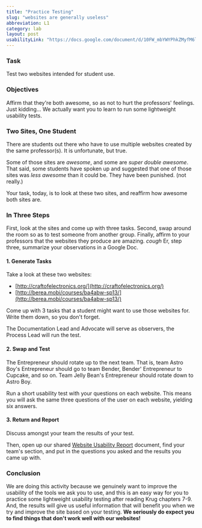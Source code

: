 ```yaml
---
title: "Practice Testing"
slug: "websites are generally useless"
abbreviation: L1
category: lab
layout: post
usabilityLink: "https://docs.google.com/document/d/10FW_mbYWYPhkZMyfM6lQXHXBPR_iY7FR3fIJwloEJCA/edit"
---
```


### Task

Test two websites intended for student use.

### Objectives

Affirm that they're both awesome, so as not to hurt the professors' feelings.
Just kidding... We actually want you to learn to run some lightweight usability tests.

### Two Sites, One Student

There are students out there who have to use multiple websites created by the same professor(s). It is unfortunate, but true.

Some of those sites are *awesome*, and some are *super double awesome*. That said, some students have spoken up and suggested that one of those sites was *less awesome* than it could be. They have been punished. (not really.)

Your task, today, is to look at these two sites, and reaffirm how awesome both sites are. 

### In Three Steps

First, look at the sites and come up with three tasks. Second, swap around the room so as to test someone from another group. Finally, affirm to your professors that the websites they produce are amazing. *cough* Er, step three, summarize your observations in a Google Doc.

#### 1. Generate Tasks

Take a look at these two websites:

* [http://craftofelectronics.org/](http://craftofelectronics.org/)
* [http://berea.mobi/courses/ba4abw-sp13/](http://berea.mobi/courses/ba4abw-sp13/)

Come up with 3 tasks that a student might want to use those websites for. Write them down, so you don't forget.

The Documentation Lead and Advocate will serve as observers, the Process Lead will run the test.

#### 2. Swap and Test

The Entrepreneur should rotate up to the next team. That is, team Astro Boy's Entrepreneur should go to team Bender, Bender' Entrepreneur to Cupcake, and so on. Team Jelly Bean's Entrepreneur should rotate down to Astro Boy.

Run a short usability test with your questions on each website. This means you will ask the same three questions of the user on each website, yielding six answers.

#### 3. Return and Report

Discuss amongst your team the results of your test. 

Then, open up our shared [Website Usability Report]({{page.usabilityLink}}) document, find your team's section, and put in the questions you asked and the results you came up with. 

### Conclusion

We are doing this activity because we genuinely want to improve the usability of the tools we ask you to use, and this is an easy way for you to practice some lightweight usability testing after reading Krug chapters 7-9. And, the results will give us useful information that will benefit you when we try and improve the site based on your testing. **We seriously do expect you to find things that don't work well with our websites!**